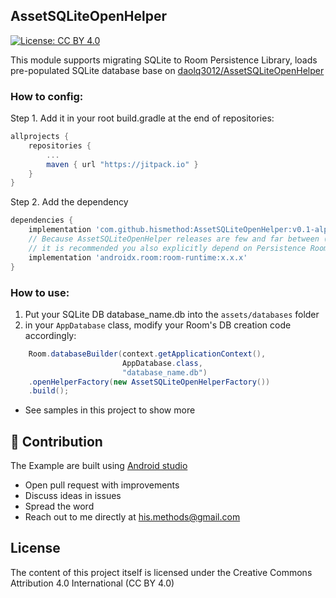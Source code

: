 ## AssetSQLiteOpenHelper
[![License: CC BY 4.0](https://img.shields.io/badge/License-CC%20BY%204.0-lightgrey.svg)](https://creativecommons.org/licenses/by/4.0/)

This module supports migrating SQLite to Room Persistence Library, loads pre-populated SQLite database base on [daolq3012/AssetSQLiteOpenHelper](https://github.com/hismethod/AssetSQLiteOpenHelper)

### How to config:

Step 1. Add it in your root build.gradle at the end of repositories:

```gradle
allprojects {
	repositories {
		...
		maven { url "https://jitpack.io" }
	}
}
```

Step 2. Add the dependency
```gradle
dependencies {
    implementation 'com.github.hismethod:AssetSQLiteOpenHelper:v0.1-alpha'
    // Because AssetSQLiteOpenHelper releases are few and far between (persistence room version using in module is 1.0.0),
    // it is recommended you also explicitly depend on Persistence Room's latest version for bug fixes and new features.
    implementation 'androidx.room:room-runtime:x.x.x'
}
```

### How to use:
1. Put your SQLite DB database_name.db into the ``assets/databases`` folder
2. in your ``AppDatabase`` class, modify your Room's DB creation code accordingly:
```java
    Room.databaseBuilder(context.getApplicationContext(),
                         AppDatabase.class,
                         "database_name.db")
    .openHelperFactory(new AssetSQLiteOpenHelperFactory())
    .build();
```
- See samples in this project to show more

## 👬 Contribution

The Example are built using [Android studio](https://developer.android.com/studio/index.html)

- Open pull request with improvements
- Discuss ideas in issues
- Spread the word
- Reach out to me directly at his.methods@gmail.com

## License

The content of this project itself is licensed under the Creative Commons Attribution 4.0 International (CC BY 4.0)
